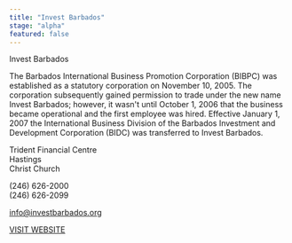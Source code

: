 ```yaml
---
title: "Invest Barbados"
stage: "alpha"
featured: false
---
```


Invest Barbados

The Barbados International Business Promotion Corporation (BIBPC) was established as a statutory corporation on November 10, 2005. The corporation subsequently gained permission to trade under the new name Invest Barbados; however, it wasn't until October 1, 2006 that the business became operational and the first employee was hired. Effective January 1, 2007 the International Business Division of the Barbados Investment and Development Corporation (BIDC) was transferred to Invest Barbados.

Trident Financial Centre  
Hastings  
Christ Church

(246) 626-2000  
(246) 626-2099

info@investbarbados.org

[VISIT WEBSITE](http://www.investbarbados.org/)